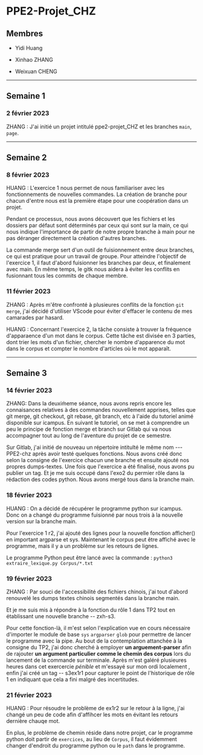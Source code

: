 # PPE2-Projet_CHZ

## Membres

- Yidi Huang

- Xinhao ZHANG

- Weixuan CHENG

***

## **Semaine 1**
### 2 février 2023

ZHANG : J'ai initié un projet intitulé ppe2-projet_CHZ et les branches  `main`, `page`.
___

## **Semaine 2**
### 8 février 2023

HUANG : L'exercice 1 nous permet de nous familiariser avec les fonctionnements de nouvelles commandes. La création de branche pour chacun d'entre nous est la première étape pour une coopération dans un projet. 

Pendant ce processus, nous avons découvert que les fichiers et les dossiers par défaut sont déterminés par ceux qui sont sur la main, ce qui nous indique l'importance de partir de notre propre branche à main pour ne pas déranger directement la création d'autres branches.

La commande merge sert d'un outil de fuisionnement entre deux branches, ce qui est pratique pour un travail de groupe. Pour atteindre l'objectif de l'exercice 1, il faut d'abord fuisionner les branches par deux, et finalement avec main. En même temps, le gitk nous aidera à éviter les conflits en fusionnant tous les commits de chaque membre.

### 11 février 2023

ZHANG : Après m'être confronté à plusieures conflits de la fonction `git merge`, j'ai décidé d'utiliser VScode pour éviter d'effacer le contenu de mes camarades par hasard.

HUANG : Concernant l'exercice 2, la tâche consiste à trouver la fréquence d'apparaence d'un mot dans le corpus. Cette tâche est divisée en 3 parties, dont trier les mots d'un fichier, chercher le nombre d'apparence du mot dans le corpus et compter le nombre d'articles où le mot apparaît. 

___

## **Semaine 3**
### 14 février 2023

ZHANG: Dans la deuxim̀eme séance, nous avons repris encore les connaisances relatives à des commandes nouvellement apprises, telles que git merge, git checkout, git rebase, git branch, etc à l'aide du tutoriel animé disponible sur icampus. En suivant le tutoriel, on se met à comprendre un peu le principe de fonction merge et branch sur Gitlab qui va nous accompagner tout au long de l'aventure du projet de ce semestre.

Sur Gitlab, j'ai initié de nouveau un répertoire intitulté le même nom --- PPE2-chz après avoir testé quelques fonctions. Nous avons créé donc selon la consigne de l'exercice chacun une branche et ensuite ajouté nos propres dumps-textes. Une fois que l'exercice a été finalisé, nous avons pu publier un tag. Et je me suis occupé dans l'exo2 du permier rôle dans la rédaction des codes python. Nous avons mergé tous dans la branche main.

### 18 février 2023
HUANG : On a décidé de récupérer le programme python sur icampus. Donc on a changé du programme fuisionné par nous trois à la nouvelle version sur la branche main.

Pour l'exercice 1 r2, j'ai ajouté des lignes pour la nouvelle fonction afficher() en important argparse et sys. Maintenant le corpus peut être affiché avec le programme, mais il y a un problème sur les retours de lignes. 

Le programme Python peut être lancé avec la commande : `python3 extraire_lexique.py Corpus/*.txt`

### 19 février 2023
ZHANG : Par souci de l'accessibilité des fichiers chinois, j'ai tout d'abord renouvelé les dumps textes chinois segmentés dans la branche main. 

Et je me suis mis à répondre à la fonction du rôle 1 dans TP2 tout en établissant une nouvelle branche -- zxh-s3.  

Pour cette fonction-là, il m'est selon l'explication vue en cours nécessaire d'importer le module de base `sys` `argparser` `glob` pour permettre de lancer le programme avec la pipe.	Au bout de la contemplation attanchée à la consigne du TP2, j'ai donc cherché à employer **un arguement-parser** afin de rajouter **un argument particulier comme le chemin des corpus** lors du lancement de la commande sur terminale. Après m'est galéré plusieures heures dans cet exercercie *pénible* et m'essayé sur mon ordi localement , enfin j'ai créé un tag -- s3ex1r1 pour capturer le point de l'historique de rôle 1 en indiquant que cela a fini malgré des incertitudes.

### 21 février 2023
HUANG : Pour résoudre le problème de ex1r2 sur le retour à la ligne, j'ai changé un peu de code afin d'affihcer les mots en évitant les retours dernière chauqe mot.

En plus, le problème de chemin réside dans notre projet, car le programme python doit partir de `exercices`, au lieu de `Corpus`, il faut évidemment changer d'endroit du programme python ou le `path` dans le programme.

